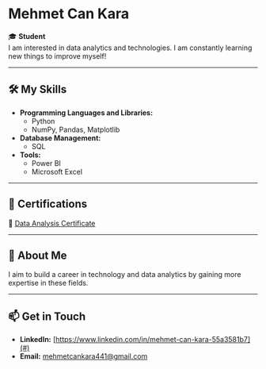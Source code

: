 # Mehmet Can Kara  

🎓 **Student**  
I am interested in data analytics and technologies. I am constantly learning new things to improve myself!  

---

## 🛠️ My Skills  
- **Programming Languages and Libraries:**  
  - Python  
  - NumPy, Pandas, Matplotlib  
- **Database Management:**  
  - SQL  
- **Tools:**  
  - Power BI  
  - Microsoft Excel  

---

## 📜 Certifications  
📄 [Data Analysis Certificate](https://github.com/mmckara/sertifika/blob/main/sertifika.pdf)  

---

## 🌟 About Me  
I aim to build a career in technology and data analytics by gaining more expertise in these fields.  

---

## 📫 Get in Touch  
- **LinkedIn:** [https://www.linkedin.com/in/mehmet-can-kara-55a3581b7](#)  
- **Email:** mehmetcankara441@gmail.com
